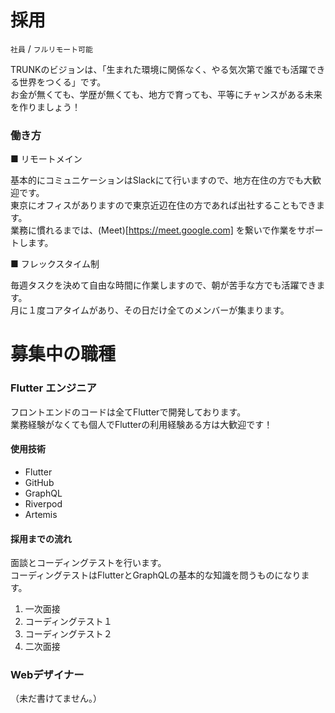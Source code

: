 # 採用

`社員` / `フルリモート可能`

TRUNKのビジョンは、「生まれた環境に関係なく、やる気次第で誰でも活躍できる世界をつくる」です。<br>
お金が無くても、学歴が無くても、地方で育っても、平等にチャンスがある未来を作りましょう！

### 働き方

■ リモートメイン

基本的にコミュニケーションはSlackにて行いますので、地方在住の方でも大歓迎です。<br>
東京にオフィスがありますので東京近辺在住の方であれば出社することもできます。<br>
業務に慣れるまでは、(Meet)[https://meet.google.com] を繋いで作業をサポートします。

■ フレックスタイム制

毎週タスクを決めて自由な時間に作業しますので、朝が苦手な方でも活躍できます。<br>
月に１度コアタイムがあり、その日だけ全てのメンバーが集まります。


# 募集中の職種


### Flutter エンジニア

フロントエンドのコードは全てFlutterで開発しております。<br>
業務経験がなくても個人でFlutterの利用経験ある方は大歓迎です！

#### 使用技術

* Flutter
* GitHub
* GraphQL
* Riverpod
* Artemis

#### 採用までの流れ

面談とコーディングテストを行います。<br>
コーディングテストはFlutterとGraphQLの基本的な知識を問うものになります。

1. 一次面接
2. コーディングテスト１
3. コーディングテスト２
4. 二次面接

### Webデザイナー

（未だ書けてません。）
